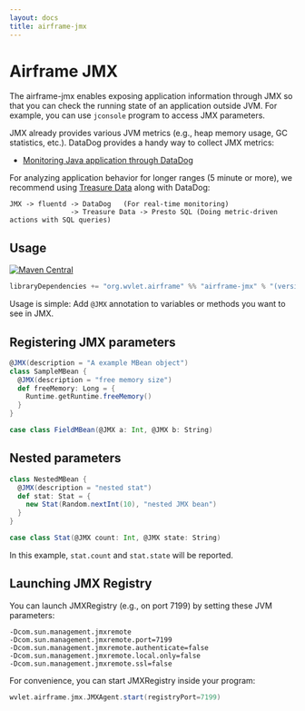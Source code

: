 ```yaml
---
layout: docs
title: airframe-jmx
---
```


# Airframe JMX

The airframe-jmx enables exposing application information through JMX so that you can check the running state of an application outside JVM. For example, you can
use `jconsole` program to access JMX parameters.

JMX already provides various JVM metrics (e.g., heap memory usage, GC statistics, etc.). DataDog provides a handy way to collect JMX metrics:

 * [Monitoring Java application through DataDog](http://docs.datadoghq.com/integrations/java/)

For analyzing application behavior for longer ranges (5 minute or more), we recommend using [Treasure Data](treasuredata.com) along with DataDog:
```
JMX -> fluentd -> DataDog   (For real-time monitoring)
               -> Treasure Data -> Presto SQL (Doing metric-driven actions with SQL queries)
```

## Usage

[![Maven Central](https://maven-badges.herokuapp.com/maven-central/org.wvlet.airframe/airframe-jmx_2.12/badge.svg)](https://maven-badges.herokuapp.com/maven-central/org.wvlet.airframe/airframe-jmx_2.12/)

```scala
libraryDependencies += "org.wvlet.airframe" %% "airframe-jmx" % "(version)"
```

Usage is simple: Add `@JMX` annotation to variables or methods you want to see in JMX.


## Registering JMX parameters
```scala
@JMX(description = "A example MBean object")
class SampleMBean {
  @JMX(description = "free memory size")
  def freeMemory: Long = {
    Runtime.getRuntime.freeMemory()
  }
}
```

```scala
case class FieldMBean(@JMX a: Int, @JMX b: String)
```

## Nested parameters

```scala
class NestedMBean {
  @JMX(description = "nested stat")
  def stat: Stat = {
    new Stat(Random.nextInt(10), "nested JMX bean")
  }
}

case class Stat(@JMX count: Int, @JMX state: String)
```
In this example, `stat.count` and `stat.state` will be reported.


## Launching JMX Registry

You can launch JMXRegistry (e.g., on port 7199) by setting these JVM parameters:
```
-Dcom.sun.management.jmxremote
-Dcom.sun.management.jmxremote.port=7199
-Dcom.sun.management.jmxremote.authenticate=false
-Dcom.sun.management.jmxremote.local.only=false
-Dcom.sun.management.jmxremote.ssl=false
```

For convenience, you can start JMXRegistry inside your program:

```scala
wvlet.airframe.jmx.JMXAgent.start(registryPort=7199)
```
